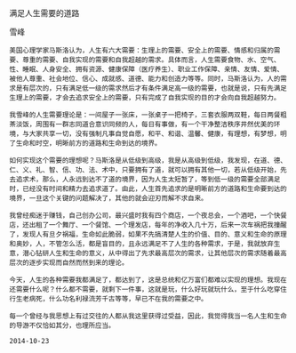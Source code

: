 满足人生需要的道路

雪峰


    美国心理学家马斯洛认为，人生有六大需要：生理上的需要、安全上的需要、情感和归属的需要、尊重的需要、自我实现的需要和自我超越的需求。具体而言，人生需要食物、水、空气、性、睡眠、人身安全、拥有资源、健康保障（医疗养生）、职业工作保障、亲情、友情、爱情、被他人尊重、社会地位、信心、成就感、道德、能力和创造力等等。同时，马斯洛认为，人的需求是有层次的，只有满足低一级的需求然后才有条件满足高一级的需要，也就是说，只有先满足生理上的需要，才会去追求安全上的需要，只有完成了自我实现的目的才会向自我超越努力。

    我雪峰的人生需要理论是：一间屋子一张床，一张桌子一把椅子，三套衣服两双鞋，每日两餐粗茶淡饭，周围有一群志同道合意识同频的人，每日有事做，有一个干净整洁秩序井然优美的环境，与大家共享一切，没有强制凡事自觉自愿，和平、和谐、温馨、健康，有理想，有梦想，明了生命和时空，明晰前方的道路和生命到达的境界。

    如何实现这个需要的理想呢？马斯洛是从低级到高级，我是从高级到低级，我发现，在道、德、仁、义、礼、智、信、功、法、术中，只要拥有了道，就可以拥有其他一切，若从低级开始，先去追求术，那么，人永远到达不了道的境界，因为人生太短暂了，等到低一级的需要全部满足时，已经没有时间和精力去追求道了。由此，人生首先追求的是明晰前方的道路和生命要到达的境界，一旦这个关键的问题解决了，其他的就会迎刃而解不求自来。

    我曾经痴迷于赚钱，自己创办公司，最兴盛时我有四个商店，一个夜总会，一个酒吧，一个快餐店，还出租了一个舞厅、一个餐馆、一个理发店，每年的净收入几十万，后来一次车祸把我撞醒了，发现人有旦夕祸福，生命如此脆弱，如果不先搞清楚人生的价值、目的、意义和生命的原理和奥妙，人，不管怎么活，都是盲目的，且永远满足不了人生的各种需求，于是，我就放弃生意，潜心钻研人生和生命的意义，从中得出了先求最高层次的需求，让其他层次的需求随着最高层次的逐步实现而自然而然到来的理论。

    今天，人生的各种需要我都满足了，都达到了，这是总统和亿万富们都难以实现的理想。我现在还需要什么呢？什么都不需要，就剩下一件事，这就是玩，什么好玩就玩什么，至于什么吃穿住行生老病死，什么功名利禄流芳千古等等，早已不在我的需要之中。

    每一个曾经与我思想上有过交往的人都从我这里获得过受益，因此，我觉得我当一名人生和生命的导游不仅恰如其分，也理所应当。

    2014-10-23



